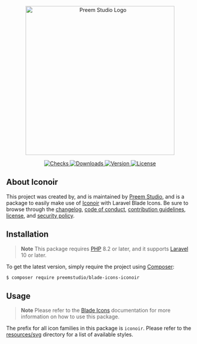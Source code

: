 <p align="center">
    <a href="https://preem.studio" target="_blank">
        <img src="https://raw.githubusercontent.com/PreemStudio/assets/main/logo-text.svg" width="400" alt="Preem Studio Logo" />
    </a>
</p>

<p align="center">
    <a href="https://github.com/PreemStudio/blade-icons-iconoir/actions">
        <img src="https://badge.sh/github/check-runs/PreemStudio/blade-icons-iconoir" alt="Checks" />
    </a>
    <a href="https://packagist.org/packages/preemstudio/blade-icons-iconoir">
        <img src="https://badge.sh/packagist/downloads/PreemStudio/blade-icons-iconoir" alt="Downloads" />
    </a>
    <a href="https://packagist.org/packages/preemstudio/blade-icons-iconoir">
        <img src="https://badge.sh/packagist/version/PreemStudio/blade-icons-iconoir" alt="Version" />
    </a>
    <a href="https://packagist.org/packages/preemstudio/blade-icons-iconoir">
        <img src="https://badge.sh/packagist/license/PreemStudio/blade-icons-iconoir" alt="License" />
    </a>
</p>

## About Iconoir

This project was created by, and is maintained by [Preem Studio](https://github.com/PreemStudio), and is a package to easily make use of [Iconoir](https://iconoir.com/) with Laravel Blade Icons. Be sure to browse through the [changelog](CHANGELOG.md), [code of conduct](.github/CODE_OF_CONDUCT.md), [contribution guidelines](.github/CONTRIBUTING.md), [license](LICENSE), and [security policy](.github/SECURITY.md).

## Installation

> **Note**
> This package requires [PHP](https://www.php.net/) 8.2 or later, and it supports [Laravel](https://laravel.com/) 10 or later.

To get the latest version, simply require the project using [Composer](https://getcomposer.org/):

```bash
$ composer require preemstudio/blade-icons-iconoir
```

## Usage

> **Note**
> Please refer to the [Blade Icons](https://github.com/PreemStudio/blade-icons) documentation for more information on how to use this package.

The prefix for all icon families in this package is `iconoir`. Please refer to the [resources/svg](/resources/svg) directory for a list of available styles.
